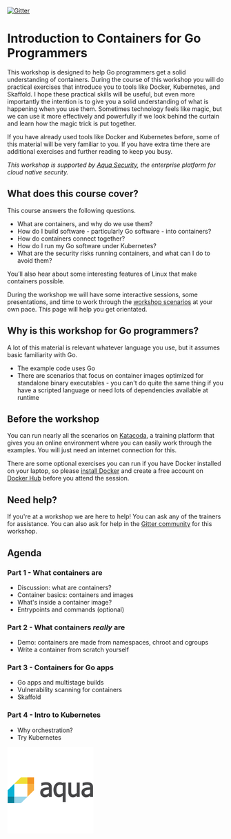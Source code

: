[![Gitter](https://badges.gitter.im/containers-and-go/community.svg)](https://gitter.im/containers-and-go/community?utm_source=badge&utm_medium=badge&utm_campaign=pr-badge)

# Introduction to Containers for Go Programmers

This workshop is designed to help Go programmers get a solid understanding of containers. During the course of this workshop you will do practical exercises that introduce you to tools like Docker, Kubernetes, and Skaffold. I hope these practical skills will be useful, but even more importantly the intention is to give you a solid understanding of what is happening when you use them. Sometimes technology feels like magic, but we can use it more effectively and powerfully if we look behind the curtain and learn how the magic trick is put together.

If you have already used tools like Docker and Kubernetes before, some of this material will be very familiar to you. If you have extra time there are additional exercises and further reading to keep you busy.

_This workshop is supported by [Aqua Security](https://www.aquasec.com), the enterprise platform for cloud native security._

## What does this course cover?

This course answers the following questions.

* What are containers, and why do we use them?
* How do I build software - particularly Go software - into containers?
* How do containers connect together?
* How do I run my Go software under Kubernetes?
* What are the security risks running containers, and what can I do to avoid them?

You’ll also hear about some interesting features of Linux that make containers possible.

During the workshop we will have some interactive sessions, some presentations, and time to work through the [workshop scenarios](https://www.katacoda.com/lizrice/training/containers-and-go) at your own pace. This page will help you get orientated.

## Why is this workshop for Go programmers?

A lot of this material is relevant whatever language you use, but it assumes basic familiarity with Go.

* The example code uses Go
* There are scenarios that focus on container images optimized for standalone binary executables - you can't do quite the same thing if you have a scripted language or need lots of dependencies available at runtime

## Before the workshop

You can run nearly all the scenarios on [Katacoda](https://www.katacoda.com), a training platform that gives you an online environment where you can easily work through the examples. You will just need an internet connection for this.

There are some optional exercises you can run if you have Docker installed on your laptop, so please [install Docker](https://docker.com) and create a free account on [Docker Hub](https://hub.docker.com) before you attend the session.

## Need help?

If you're at a workshop we are here to help! You can ask any of the trainers for assistance. You can also ask for help in the [Gitter community](https://gitter.im/containers-and-go/community) for this workshop.

## Agenda

### Part 1 - What containers are

* Discussion: what are containers?
* Container basics: containers and images
* What's inside a container image?
* Entrypoints and commands (optional)

### Part 2 - What containers _really_ are

* Demo: containers are made from namespaces, chroot and cgroups
* Write a container from scratch yourself

### Part 3 - Containers for Go apps

* Go apps and multistage builds
* Vulnerability scanning for containers
* Skaffold

### Part 4 - Intro to Kubernetes

* Why orchestration?
* Try Kubernetes

[![Aqua Security](Aqua_logo_2018_200sq.png)](https://aquasec.com)
